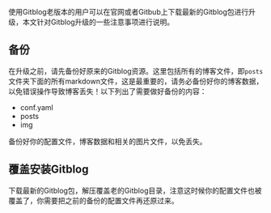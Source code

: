<!--
author: jockchou
date: 2015-07-18
title: Gitblog升级
tags: GitBlog
category: GitBlog
status: publish
summary: 使用Gitblog老版本的用户可以在官网或者Gitbub上下载最新的Gitblog包进行升级，本文针对Gitblog升级的一些注意事项进行说明。
-->

使用Gitblog老版本的用户可以在官网或者Gitbub上下载最新的Gitblog包进行升级，本文针对Gitblog升级的一些注意事项进行说明。

## 备份 ##

在升级之前，请先备份好原来的Gitblog资源。这里包括所有的博客文件，即`posts`文件夹下面的所有markdown文件，这是最重要的，请务必备份好你的博客数据，以免错误操作导致博客丢失！以下列出了需要做好备份的内容：

- conf.yaml
- posts
- img

备份好你的配置文件，博客数据和相关的图片文件，以免丢失。


## 覆盖安装Gitblog ##

下载最新的Gitblog包，解压覆盖老的Gitblog目录，注意这时候你的配置文件也被覆盖了，你需要把之前的备份的配置文件再还原过来。



